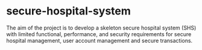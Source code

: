 # secure-hospital-system
The aim of the project is to develop a skeleton secure hospital system (SHS) with limited functional,  performance,  and  security  requirements  for  secure  hospital  management,  user  account  management  and  secure  transactions.

